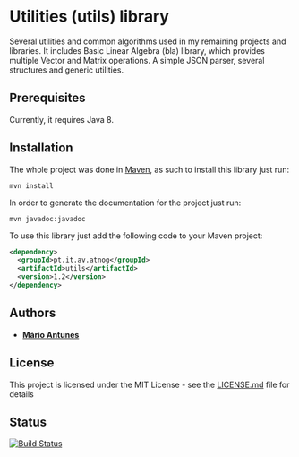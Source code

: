 # Utilities (utils) library

Several utilities and common algorithms used in my remaining projects and libraries.
It includes Basic Linear Algebra (bla) library, which provides multiple Vector and Matrix operations.
A simple JSON parser, several structures and generic utilities.

## Prerequisites

Currently, it requires Java 8.

## Installation

The whole project was done in [Maven](https://maven.apache.org/), as such to install this library just run:
```
mvn install
```
In order to generate the documentation for the project just run:
```
mvn javadoc:javadoc
```
To use this library just add the following code to your Maven project:
```xml
<dependency>
  <groupId>pt.it.av.atnog</groupId>
  <artifactId>utils</artifactId>
  <version>1.2</version>
</dependency>
```

## Authors

* **[Mário Antunes](https://github.com/mariolpantunes)**

## License

This project is licensed under the MIT License - see the [LICENSE.md](LICENSE.md) file for details

## Status
[![Build Status](https://travis-ci.org/mariolpantunes/utils.svg?branch=master)](https://travis-ci.org/mariolpantunes/utils)
